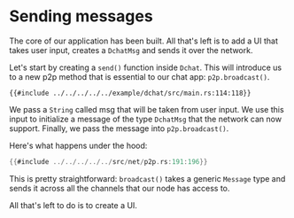# Sending messages

The core of our application has been built. All that's left is to add a UI
that takes user input, creates a `DchatMsg` and sends it over the network.

Let's start by creating a `send()` function inside `Dchat`. This will
introduce us to a new p2p method that is essential to our chat app:
`p2p.broadcast()`.

```
{{#include ../../../../../example/dchat/src/main.rs:114:118}}
```

We pass a `String` called msg that will be taken from user input. We use
this input to initialize a message of the type `DchatMsg` that the network
can now support. Finally, we pass the message into `p2p.broadcast()`.
  
Here's what happens under the hood:

```rust
{{#include ../../../../../src/net/p2p.rs:191:196}}
```

This is pretty straightforward: `broadcast()` takes a generic `Message` type
and sends it across all the channels that our node has access to.

All that's left to do is to create a UI.


